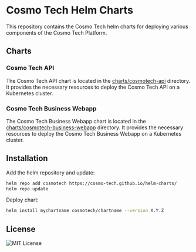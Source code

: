 # Cosmo Tech Helm Charts

This repository contains the Cosmo Tech helm charts for deploying various components of the Cosmo Tech Platform.

## Charts

### Cosmo Tech API

The Cosmo Tech API chart is located in the [charts/cosmotech-api](charts/cosmotech-api) directory. It provides the necessary resources to deploy the Cosmo Tech API on a Kubernetes cluster.

### Cosmo Tech Business Webapp

The Cosmo Tech Business Webapp chart is located in the [charts/cosmotech-business-webapp](charts/cosmotech-business-webapp) directory. It provides the necessary resources to deploy the Cosmo Tech Business Webapp on a Kubernetes cluster.

## Installation

Add the helm repository and update:
```bash
helm repo add cosmotech https://cosmo-tech.github.io/helm-charts/
helm repo update
```

Deploy chart:
```bash
helm install mychartname cosmotech/chartname --version X.Y.Z
```

## License
![MIT License](LICENSE)